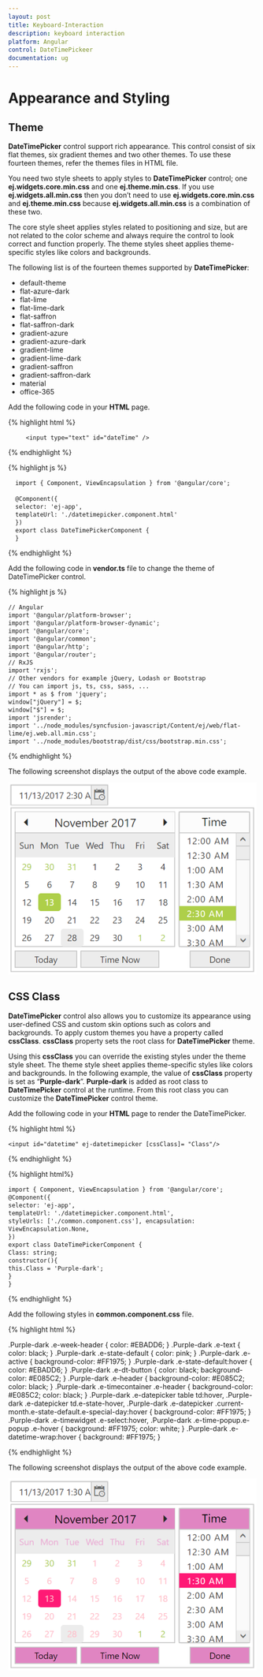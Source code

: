 ```yaml
---
layout: post
title: Keyboard-Interaction
description: keyboard interaction
platform: Angular
control: DateTimePickeer
documentation: ug
---
```


# Appearance and Styling

## Theme

**DateTimePicker** control support rich appearance. This control consist of six flat themes, six gradient themes and two other themes. To use these fourteen themes, refer the themes files in HTML file. 

You need two style sheets to apply styles to **DateTimePicker** control; one **ej.widgets.core.min.css** and one **ej.theme.min.css**. If you use **ej.widgets.all.min.css** then you don’t need to use **ej.widgets.core.min.css** and **ej.theme.min.css** because **ej.widgets.all.min.css** is a combination of these two.

The core style sheet applies styles related to positioning and size, but are not related to the color scheme and always require the control to look correct and function properly. The theme styles sheet applies theme-specific styles like colors and backgrounds.

The following list is of the fourteen themes supported by **DateTimePicker**:

* default-theme
* flat-azure-dark
* flat-lime
* flat-lime-dark
* flat-saffron
* flat-saffron-dark
* gradient-azure
* gradient-azure-dark
* gradient-lime
* gradient-lime-dark
* gradient-saffron
* gradient-saffron-dark
* material
* office-365


Add the following code in your **HTML** page.

{% highlight html %}

         <input type="text" id="dateTime" />

{% endhighlight %}

{% highlight js %}

      import { Component, ViewEncapsulation } from '@angular/core';

      @Component({
      selector: 'ej-app',
      templateUrl: './datetimepicker.component.html'
      })
      export class DateTimePickerComponent { 
      }

{% endhighlight %}

Add the following code in **vendor.ts** file to change the theme of DateTimePicker control.

{% highlight js %}

    // Angular
    import '@angular/platform-browser';
    import '@angular/platform-browser-dynamic';
    import '@angular/core';
    import '@angular/common';
    import '@angular/http';
    import '@angular/router';
    // RxJS
    import 'rxjs';
    // Other vendors for example jQuery, Lodash or Bootstrap
    // You can import js, ts, css, sass, ...
    import * as $ from 'jquery';
    window["jQuery"] = $;
    window["$"] = $;
    import 'jsrender';
    import '../node_modules/syncfusion-javascript/Content/ej/web/flat-lime/ej.web.all.min.css';
    import '../node_modules/bootstrap/dist/css/bootstrap.min.css';

{% endhighlight %} 

The following screenshot displays the output of the above code example.

![](Apperance_Styling_images/Apperance_Styling_image.png) 

## CSS Class

**DateTimePicker** control also allows you to customize its appearance using user-defined CSS and custom skin options such as colors and backgrounds. To apply custom themes you have a property called **cssClass**. **cssClass** property sets the root class for **DateTimePicker** theme.

Using this **cssClass** you can override the existing styles under the theme style sheet. The theme style sheet applies theme-specific styles like colors and backgrounds. In the following example, the value of **cssClass** property is set as “**Purple-dark**”. **Purple-dark** is added as root class to **DateTimePicker** control at the runtime. From this root class you can customize the **DateTimePicker** control theme.

Add the following code in your **HTML** page to render the DateTimePicker.

{% highlight html %}

    <input id="datetime" ej-datetimepicker [cssClass]= "Class"/> 

{% endhighlight %}

{% highlight html%}

    import { Component, ViewEncapsulation } from '@angular/core';
    @Component({
    selector: 'ej-app',
    templateUrl: './datetimepicker.component.html',  
    styleUrls: ['./common.component.css'], encapsulation: ViewEncapsulation.None,
    })
    export class DateTimePickerComponent { 
    Class: string;
    constructor(){
    this.Class = 'Purple-dark';
    }
    }

{% endhighlight %}

Add the following styles in **common.component.css** file.

{% highlight html %}

   .Purple-dark .e-week-header {
         color: #EBADD6;
   }
   .Purple-dark .e-text {
         color: black;
   }
   .Purple-dark .e-state-default {
         color: pink;
   }
   .Purple-dark .e-active {
         background-color: #FF1975;
   }
   .Purple-dark .e-state-default:hover {
         color: #EBADD6;
   }
   .Purple-dark .e-dt-button {
         color: black;
         background-color: #E085C2;
   }
   .Purple-dark .e-header {
         background-color: #E085C2;
         color: black;
   }
   .Purple-dark .e-timecontainer .e-header {
         background-color: #E085C2;
         color: black;
   }
   .Purple-dark .e-datepicker table td:hover,
   .Purple-dark .e-datepicker td.e-state-hover,
   .Purple-dark .e-datepicker .current-month.e-state-default.e-special-day:hover {
         background-color: #FF1975;
   }
   .Purple-dark .e-timewidget .e-select:hover,
   .Purple-dark .e-time-popup.e-popup .e-hover {
         background: #FF1975;
         color: white;
   }
   .Purple-dark .e-datetime-wrap:hover {
         background: #FF1975;
   }

{% endhighlight %}

The following screenshot displays the output of the above code example.

![](Apperance_Styling_images/Apperance_Styling_image1.png) 

